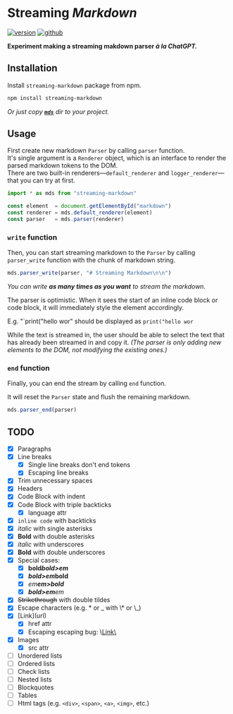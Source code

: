 # Streaming *Markdown*

[![version](https://img.shields.io/npm/v/streaming-markdown?style=for-the-badge&logo=npm)](https://www.npmjs.com/package/streaming-markdown) [![github](https://img.shields.io/badge/GitHub-streaming--markdown-orange?style=for-the-badge&logo=github)](https://github.com/thetarnav/streaming-markdown)

**Experiment making a streaming makdown parser *à la ChatGPT.***

## Installation

Install `streaming-markdown` package from npm.

```bash
npm install streaming-markdown
```

*Or just copy [**`mds`**](https://github.com/thetarnav/streaming-markdown/blob/main/mds) dir to your project.*

## Usage

First create new markdown `Parser` by calling `parser` function.\
It's single argument is a `Renderer` object, which is an interface to render the parsed markdown tokens to the DOM.\
There are two built-in renderers—`default_renderer` and `logger_renderer`—that you can try at first.

```js
import * as mds from "streaming-markdown"

const element  = document.getElementById("markdown")
const renderer = mds.default_renderer(element)
const parser   = mds.parser(renderer)
```

### `write` function

Then, you can start streaming markdown to the `Parser` by calling `parser_write` function with the chunk of markdown string.

```js
mds.parser_write(parser, "# Streaming Markdown\n\n")
```

*You can write **as many times as you want** to stream the markdown.*

The parser is optimistic.
When it sees the start of an inline code block or code block,
it will immediately style the element accordingly.

E.g. "\`print("hello wor" should be displayed as `print("hello wor`

While the text is streamed in, the user should be able to select the text that has already been streamed in and copy it.
*(The parser is only adding new elements to the DOM, not modifying the existing ones.)*

### `end` function

Finally, you can end the stream by calling `end` function.

It will reset the `Parser` state and flush the remaining markdown.

```js
mds.parser_end(parser)
```

## TODO

- [x] Paragraphs
- [x] Line breaks
    - [x] Single line breaks don't end tokens
    - [x] Escaping line breaks
- [x] Trim unnecessary spaces
- [x] Headers
- [x] Code Block with indent
- [x] Code Block with triple backticks
    - [x] language attr
- [x] `inline code` with backticks
- [x] *italic* with single asterisks
- [x] **Bold** with double asterisks
- [x] _italic_ with underscores
- [x] __Bold__ with double underscores
- [x] Special cases:
    - [x] **bold*bold>em***
    - [x] ***bold>em*bold**
    - [x] *em**em>bold***
    - [x] ***bold>em**em*
- [x] ~~Strikethrough~~ with double tildes
- [x] Escape characters (e.g. \* or \_ with \\\* or \\\_)
- [x] \[Link\](url)
    - [x] href attr
    - [x] Escaping escaping bug: \\[Link\\](url)
- [x] Images
    - [x] src attr
- [ ] Unordered lists
- [ ] Ordered lists
- [ ] Check lists
- [ ] Nested lists
- [ ] Blockquotes
- [ ] Tables
- [ ] Html tags (e.g. `<div>`, `<span>`, `<a>`, `<img>`, etc.)